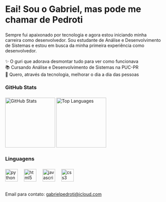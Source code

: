 <h1 align="left">Eai! Sou o Gabriel, mas pode me chamar de Pedroti</h1>

###

<p align="left">Sempre fui apaixonado por tecnologia e agora estou iniciando minha carreira como desenvolvedor. Sou estudante de Análise e Desenvolvimento de Sistemas e estou em busca da minha primeira experiência como desenvolvedor.<br><br>✨ O guri que adorava desmontar tudo para ver como funcionava<br>📚 Cursando Análise e Desenvolvimento de Sistemas na PUC-PR<br>🎯 Quero, através da tecnologia, melhorar o dia a dia das pessoas</p>

###

<h3 align="left"> GitHub Stats</h3>

###

<div align="left">
  <img src="https://github-readme-stats.vercel.app/api?username=gabrielpedroti&show_icons=true&hide_rank=true&hide_border=true&include_all_commits=true&count_private=true&theme=dark" height="160" alt="GitHub Stats" />
  <img src="https://github-readme-stats.vercel.app/api/top-langs/?username=gabrielpedroti&layout=compact&hide_border=true&theme=dark" height="160" alt="Top Languages" />
</div>

###

<h3 align="left">Linguagens</h3>

###

<div align="left">
  <img src="https://cdn.jsdelivr.net/gh/devicons/devicon/icons/python/python-original.svg" height="40" alt="python logo" />
  <img width="12" />
  <img src="https://cdn.jsdelivr.net/gh/devicons/devicon/icons/html5/html5-original.svg" height="40" alt="html5 logo" />
  <img width="12" />
  <img src="https://cdn.jsdelivr.net/gh/devicons/devicon/icons/javascript/javascript-original.svg" height="40" alt="javascript logo" />
  <img width="12" />
  <img src="https://cdn.jsdelivr.net/gh/devicons/devicon/icons/css3/css3-original.svg" height="40" alt="css3 logo" />
</div>

##

<p align="left">Email para contato: <a href="mailto:gabrielpedroti@icloud.com">gabrielpedroti@icloud.com</a></p>

###

